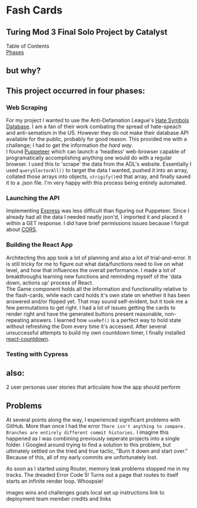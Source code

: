 # Fash Cards
## Turing Mod 3 Final Solo Project by Catalyst

Table of Contents  
[Phases](#this-project-occurred-in-four-phases)  

 ## but why?

## This project occurred in four phases:
### Web Scraping
For my project I wanted to use the Anti-Defamation League's [Hate Symbols Database](https://www.adl.org/resources/hate-symbols/search). I am a fan of their work combating the spread of hate-speach and anti-sematism in the US. However they do not make their database API available for the public, probably for good reason. This provided me with a challenge; I had to get the information *the hard way*.  
I found [Puppeteer](https://www.npmjs.com/package/puppeteer) which can launch a 'headless' web-browser capable of programatically accomplishing anything one would do with a regular browser. I used this to 'scrape' the data from the ADL's website. Essentially I used `querySlectorAll()` to target the data I wanted, pushed it into an array, collated those arrays into objects, `strigify()`ed that array, and finally saved it to a .json file. I'm very happy with this process being entirely automated.  

### Launching the API  
Implementing [Express](https://www.npmjs.com/package/express) was less difficult than figuring out Puppeteer. Since I already had all the data I needed neatly json'd, I imported it and placed it within a GET response. I did have brief permissions issues because I forgot about [CORS](https://www.npmjs.com/package/cors).

### Building the React App  
Architecting this app took a lot of planning and also a lot of trial-and-error. It is still tricky for me to figure out what data/functions need to live on what level, and how that influences the overall performance. I made a lot of breakthroughs learning new functions and reminding myself of the 'data down, actions up' process of React.  
The Game component holds all the information and functionality relative to the flash-cards, while each card holds it's own state on whether it has been answered and/or flipped yet. That may sound self-evident, but it took me a few permutations to get right.
I had a lot of issues getting the cards to render right and have the generated buttons present reasonable, non-repeating answers. I learned how `useRef()` is a perfect way to hold state without refreshing the Dom every time it's accessed.
After several unsuccessful attempts to build my own countdown timer, I finally installed [react-countdown](https://www.npmjs.com/package/react-countdown).

### Testing with Cypress  

## also:
2 user personas
user stories that articulate how the app should perform

## Problems
At several points along the way, I experienced significant problems with GitHub. More than once I had the error `There isn't anything to compare. Branches are entirely different commit histories.` I imagine this happened as I was combining previously seperate projects into a single folder. I Googled around trying to find a solution to this problem, but ultimately settled on the tried and true tactic, "Burn it down and start over." Because of this, all of my early commits are unfortunately lost. 

As soon as I started using Router, memory leak problems stopped me in my tracks. The dreaded Error Code 5! Turns out a page that routes to itself starts an infinite render loop. Whoopsie!


images
wins and challenges
goals
local set up instructions
link to deployment
team member credits and links